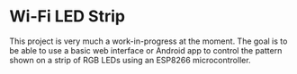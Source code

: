 # Wi-Fi LED Strip

This project is very much a work-in-progress at the moment. The goal is to be able to use a basic web interface or Android app to control the pattern shown on a strip of RGB LEDs using an ESP8266 microcontroller. 

